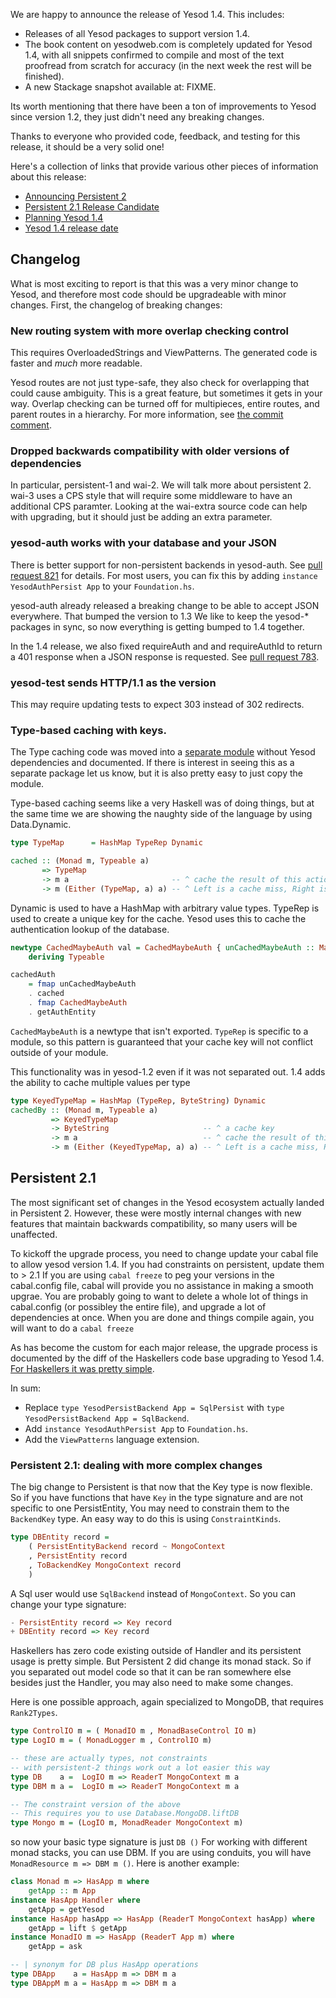 We are happy to announce the release of Yesod 1.4. This includes:

* Releases of all Yesod packages to support version 1.4.
* The book content on yesodweb.com is completely updated for Yesod 1.4, with all snippets confirmed to compile and most of the text proofread from scratch for accuracy (in the next week the rest will be finished).
* A new Stackage snapshot available at: FIXME.

Its worth mentioning that there have been a ton of improvements to Yesod since version 1.2, they just didn't need any breaking changes.

Thanks to everyone who provided code, feedback, and testing for this release, it
should be a very solid one!

Here's a collection of links that provide various other pieces of information about this release:

* [Announcing Persistent 2](http://www.yesodweb.com/blog/2014/08/announcing-persistent-2)
* [Persistent 2.1 Release Candidate](http://www.yesodweb.com/blog/2014/09/persistent-2)
* [Planning Yesod 1.4](http://www.yesodweb.com/blog/2014/09/planning-yesod-1-4)
* [Yesod 1.4 release date](https://groups.google.com/d/msg/yesodweb/7leiDXHe1M8/oEWH83twOK0J)


## Changelog

What is most exciting to report is that this was a very minor change to Yesod, and
therefore most code should be upgradeable with minor changes. First, the
changelog of breaking changes:


### New routing system with more overlap checking control

This requires OverloadedStrings and ViewPatterns.
The generated code is faster and *much* more readable.

Yesod routes are not just type-safe, they also check for overlapping that could cause ambiguity. This is a great feature, but sometimes it gets in your way.
Overlap checking can be turned off for multipieces, entire routes, and parent routes in a hierarchy. For more information, see [the commit comment](https://github.com/yesodweb/yesod/commit/e23c78f2ce60591574a177de9f3ce5d634384e4a).


### Dropped backwards compatibility with older versions of dependencies

In particular, persistent-1 and wai-2. We will talk more about persistent 2.
wai-3 uses a CPS style that will require some middleware to have an additional CPS paramter.
Looking at the wai-extra source code can help with upgrading, but it should just be adding an extra parameter.


### yesod-auth works with your database and your JSON

There is better support for non-persistent backends in yesod-auth. See [pull request 821](https://github.com/yesodweb/yesod/pull/821) for details. For most users, you can fix this by adding `instance YesodAuthPersist App` to your `Foundation.hs`.

yesod-auth already released a breaking change to be able to accept JSON everywhere.
That bumped the version to 1.3
We like to keep the yesod-* packages in sync, so now everything is getting bumped to 1.4 together.

In the 1.4 release, we also fixed requireAuth and and requireAuthId to return a 401 response when a JSON response is requested. See [pull request 783](https://github.com/yesodweb/yesod/pull/783).


### yesod-test sends HTTP/1.1 as the version

This may require updating tests to expect 303 instead of 302 redirects.


### Type-based caching with keys.

The Type caching code was moved into a [separate module](https://github.com/yesodweb/yesod/blob/yesod-1.4/yesod-core/Yesod/Core/TypeCache.hs) without Yesod dependencies and documented. If there is interest in seeing this as a separate package let us know, but it is also pretty easy to just copy the module.

Type-based caching seems like a very Haskell was of doing things, but at the same time we are showing the naughty side of the language by using Data.Dynamic.

``` haskell
type TypeMap      = HashMap TypeRep Dynamic

cached :: (Monad m, Typeable a) 
       => TypeMap
       -> m a                       -- ^ cache the result of this action
       -> m (Either (TypeMap, a) a) -- ^ Left is a cache miss, Right is a hit
```

Dynamic is used to have a HashMap with arbitrary value types.
TypeRep is used to create a unique key for the cache.
Yesod uses this to cache the authentication lookup of the database.

``` haskell
newtype CachedMaybeAuth val = CachedMaybeAuth { unCachedMaybeAuth :: Maybe val }
    deriving Typeable

cachedAuth
    = fmap unCachedMaybeAuth
    . cached
    . fmap CachedMaybeAuth
    . getAuthEntity
```

`CachedMaybeAuth` is a newtype that isn't exported. `TypeRep` is specific to a module, so this pattern is guaranteed that your cache key will not conflict outside of your module.

This functionality was in yesod-1.2 even if it was not separated out.
 1.4 adds the ability to cache multiple values per type

``` haskell
type KeyedTypeMap = HashMap (TypeRep, ByteString) Dynamic
cachedBy :: (Monad m, Typeable a)
         => KeyedTypeMap
         -> ByteString                     -- ^ a cache key
         -> m a                            -- ^ cache the result of this action
         -> m (Either (KeyedTypeMap, a) a) -- ^ Left is a cache miss, Right is a hit
```


## Persistent 2.1

The most significant set of changes in the Yesod ecosystem actually landed in
Persistent 2. However, these were mostly internal changes with new features that maintain backwards compatibility,
so many users will be unaffected.

To kickoff the upgrade process, you need to change update your cabal file to allow yesod version 1.4.
If you had constraints on persistent, update them to > 2.1
If you are using `cabal freeze` to peg your versions in the cabal.config file, cabal will provide you no assistance in making a smooth upgrae.
You are probably going to want to delete a whole lot of things in cabal.config (or possibley the entire file), and upgrade a lot of dependencies at once.
When you are done and things compile again, you will want to do a `cabal freeze`

As has become the custom for each major release, the upgrade
process is documented by the diff of the Haskellers code base upgrading to Yesod 1.4.
[For Haskellers it was pretty simple](https://github.com/snoyberg/haskellers/commit/e01e71371f0334b88b7cee9ce2a461e2009b415b).

In sum:

* Replace `type YesodPersistBackend App = SqlPersist` with `type YesodPersistBackend App = SqlBackend`.
* Add `instance YesodAuthPersist App` to `Foundation.hs`.
* Add the `ViewPatterns` language extension.


### Persistent 2.1: dealing with more complex changes

The big change to Persistent is that now that the Key type is now flexible.
So if you have functions that have `Key` in the type signature and are not specific to one PersistEntity,
You may need to constrain them to the `BackendKey` type.
An easy way to do this is using `ConstraintKinds`.

``` haskell
type DBEntity record =
    ( PersistEntityBackend record ~ MongoContext
    , PersistEntity record
    , ToBackendKey MongoContext record
    )
```

A Sql user would use `SqlBackend` instead of `MongoContext`. So you can change your type signature:

``` haskell
- PersistEntity record => Key record
+ DBEntity record => Key record
```

Haskellers has zero code existing outside of Handler and its persistent usage is pretty simple.
But Persistent 2 did change its monad stack.
So if you separated out model code so that it can be ran somewhere else besides just the Handler, you may also need to make some changes.

Here is one possible approach, again specialized to MongoDB, that requires `Rank2Types`.

``` haskell
type ControlIO m = ( MonadIO m , MonadBaseControl IO m)
type LogIO m = ( MonadLogger m , ControlIO m)

-- these are actually types, not constraints
-- with persistent-2 things work out a lot easier this way
type DB    a =  LogIO m => ReaderT MongoContext m a
type DBM m a =  LogIO m => ReaderT MongoContext m a

-- The constraint version of the above
-- This requires you to use Database.MongoDB.liftDB
type Mongo m = (LogIO m, MonadReader MongoContext m)
```

so now your basic type signature is just `DB ()`
For working with different monad stacks, you can use DBM.
If you are using conduits, you will have `MonadResource m => DBM m ()`.
Here is another example:

``` haskell
class Monad m => HasApp m where
    getApp :: m App 
instance HasApp Handler where
    getApp = getYesod
instance HasApp hasApp => HasApp (ReaderT MongoContext hasApp) where
    getApp = lift $ getApp
instance MonadIO m => HasApp (ReaderT App m) where
    getApp = ask 

-- | synonym for DB plus HasApp operations
type DBApp    a = HasApp m => DBM m a 
type DBAppM m a = HasApp m => DBM m a 
```
